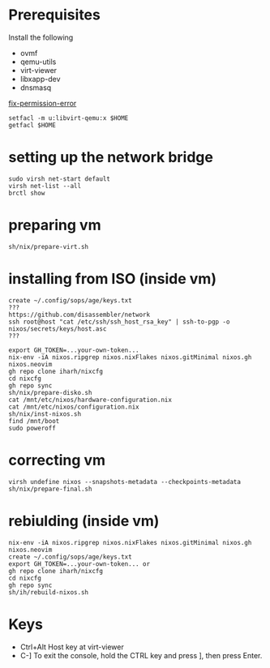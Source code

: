 # Prerequisites

Install the following
* ovmf
* qemu-utils
* virt-viewer
* libxapp-dev
* dnsmasq

[fix-permission-error](https://askubuntu.com/questions/722034/permission-error-in-virtual-machine-manager)

```
setfacl -m u:libvirt-qemu:x $HOME
getfacl $HOME
```

# setting up the network bridge

```
sudo virsh net-start default
virsh net-list --all
brctl show
```

# preparing vm

```
sh/nix/prepare-virt.sh
```

# installing from ISO (inside vm)
```
create ~/.config/sops/age/keys.txt
???
https://github.com/disassembler/network
ssh root@host "cat /etc/ssh/ssh_host_rsa_key" | ssh-to-pgp -o nixos/secrets/keys/host.asc
???

export GH_TOKEN=...your-own-token...
nix-env -iA nixos.ripgrep nixos.nixFlakes nixos.gitMinimal nixos.gh nixos.neovim
gh repo clone iharh/nixcfg
cd nixcfg
gh repo sync
sh/nix/prepare-disko.sh
cat /mnt/etc/nixos/hardware-configuration.nix
cat /mnt/etc/nixos/configuration.nix
sh/nix/inst-nixos.sh
find /mnt/boot
sudo poweroff
```

# correcting vm 
```
virsh undefine nixos --snapshots-metadata --checkpoints-metadata
sh/nix/prepare-final.sh
```

# rebiulding (inside vm)
```
nix-env -iA nixos.ripgrep nixos.nixFlakes nixos.gitMinimal nixos.gh nixos.neovim
create ~/.config/sops/age/keys.txt
export GH_TOKEN=...your-own-token... or 
gh repo clone iharh/nixcfg
cd nixcfg
gh repo sync
sh/ih/rebuild-nixos.sh
```

# Keys

* Ctrl+Alt  Host key at virt-viewer
* C-]       To exit the console, hold the CTRL key and press ], then press Enter.
